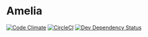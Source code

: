 # Amelia

[![Code Climate](https://codeclimate.com/github/kriansa/amelia/badges/gpa.svg)](https://codeclimate.com/github/kriansa/amelia)
[![CircleCI](https://circleci.com/gh/kriansa/amelia.svg?style=svg)](https://circleci.com/gh/kriansa/amelia)
[![Dev Dependency Status](https://david-dm.org/kriansa/amelia/status.svg)](https://david-dm.org/kriansa/amelia#info=dependencies&view=list)
